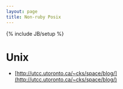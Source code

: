```yaml
---
layout: page
title: Non-ruby Posix
---
```

{% include JB/setup %}
# Unix

* [http://utcc.utoronto.ca/~cks/space/blog/](http://utcc.utoronto.ca/~cks/space/blog/)
